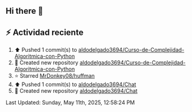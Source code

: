 ## Hi there 👋

## :zap: Actividad reciente
<!--RECENT_ACTIVITY:start-->
1. ⬆️ Pushed 1 commit(s) to [aldodelgado3694/Curso-de-Complejidad-Algoritmica-con-Python](https://github.com/aldodelgado3694/Curso-de-Complejidad-Algoritmica-con-Python)<br>
2. 📔 Created new repository [aldodelgado3694/Curso-de-Complejidad-Algoritmica-con-Python](https://github.com/aldodelgado3694/Curso-de-Complejidad-Algoritmica-con-Python)<br>
3. ⭐ Starred [MrDonkey08/huffman](https://github.com/MrDonkey08/huffman)<br>
4. ⬆️ Pushed 1 commit(s) to [aldodelgado3694/Chat](https://github.com/aldodelgado3694/Chat)<br>
5. 📔 Created new repository [aldodelgado3694/Chat](https://github.com/aldodelgado3694/Chat)<br>
<!--RECENT_ACTIVITY:end-->

<!--RECENT_ACTIVITY:last_update-->
Last Updated: Sunday, May 11th, 2025, 12:58:24 PM
<!--RECENT_ACTIVITY:last_update_end-->

<!--
**aldodelgado3694/aldodelgado3694** is a ✨ _special_ ✨ repository because its `README.md` (this file) appears on your GitHub profile.

Here are some ideas to get you started:

- 🔭 I’m currently working on ...
- 🌱 I’m currently learning ...
- 👯 I’m looking to collaborate on ...
- 🤔 I’m looking for help with ...
- 💬 Ask me about ...
- 📫 How to reach me: ...
- 😄 Pronouns: ...
- ⚡ Fun fact: ...
-->
